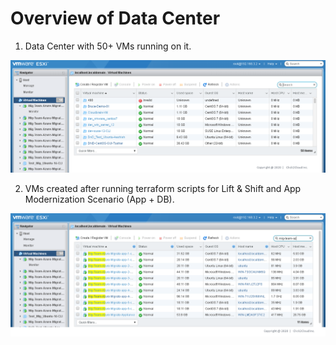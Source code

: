 # Overview of Data Center

1. Data Center with 50+ VMs running on it.
<p>
<kbd>
  <img src="../images/prerequisites/prereq1.PNG">
</kbd></p>

2. VMs created after running terraform scripts for Lift & Shift and App Modernization Scenario (App + DB).
<p>
<kbd>
  <img src="../images/prerequisites/prereq2.PNG">
</kbd></p>
